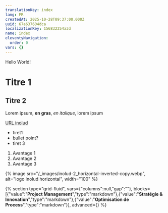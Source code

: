 ```yaml
---
translationKey: index
lang: FR
createdAt: 2025-10-28T09:37:00.000Z
uuid: 67a637604dca
localizationKey: 156832254a3d
name: index
eleventyNavigation:
  order: 0
vars: {}
---
```

Hello World!

# Titre 1

## Titre 2

Lorem ipsum, **en gras**, _en italique_, lorem ipsum

[URL inolud](https://inolud.com)

- tiret1
- bullet point?
- tiret 3

1. Avantage 1
2. Avantage 2
3. Avantage 3

{% image src="/_images/inolud-2_horizontal-inverted-copy.webp", alt="logo inolud horizontal", width="100" %}

{% section type="grid-fluid", vars={"columns":null,"gap":""}, blocks=[{"value":"**Project Management**","type":"markdown"},{"value":"**Stratégie & Innovation**","type":"markdown"},{"value":"**Optimisation de Process**","type":"markdown"}], advanced={} %}
